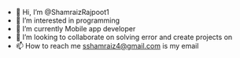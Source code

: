 - 👋 Hi, I’m @ShamraizRajpoot1
- 👀 I’m interested in programming 
- 🌱 I’m currently Mobile app developer
- 💞️ I’m looking to collaborate on solving error and create projects on 
- 📫 How to reach me sshamraiz4@gmail.com is my email

<!---
ShamraizRajpoot1/ShamraizRajpoot1 is a ✨ special ✨ repository because its `README.md` (this file) appears on your GitHub profile.
You can click the Preview link to take a look at your changes.
--->
